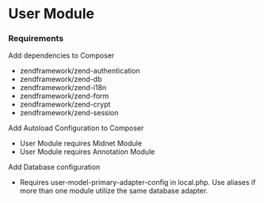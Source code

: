 # User Module

### Requirements

Add dependencies to Composer
- zendframework/zend-authentication
- zendframework/zend-db
- zendframework/zend-i18n
- zendframework/zend-form
- zendframework/zend-crypt
- zendframework/zend-session

Add Autoload Configuration to Composer
- User Module requires Midnet Module 
- User Module requires Annotation Module

Add Database configuration
- Requires user-model-primary-adapter-config in local.php.  Use aliases if more than one module utilize the same database adapter.



